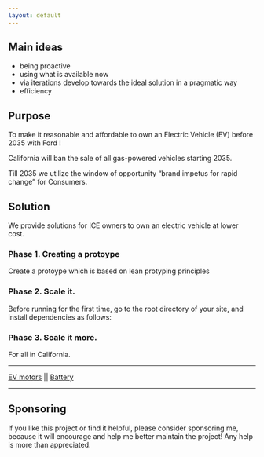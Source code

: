 ```yaml
---
layout: default
---
```


## Main ideas

- being proactive
- using what is available now
- via iterations develop towards the ideal solution in a pragmatic way
- efficiency

## Purpose
To make it reasonable and affordable to own an Electric Vehicle (EV) before 2035 with Ford !

California will ban the sale of all gas-powered vehicles starting 2035. 

Till 2035 we utilize the window of opportunity “brand impetus for rapid change” for Consumers.

## Solution

We provide solutions for ICE owners to own an electric vehicle at lower cost.

### Phase 1. Creating a protoype

Create a protoype which is based on lean protyping principles

### Phase 2. Scale it.

Before running for the first time, go to the root directory of your site, and install dependencies as follows:


### Phase 3. Scale it more.

For all in California.


***
 [EV motors](./electric_motors.md) || [Battery](./battery.md) 
***


## Sponsoring

If you like this project or find it helpful, please consider sponsoring me, because it will encourage and help me better maintain the project! Any help is more than appreciated. 

